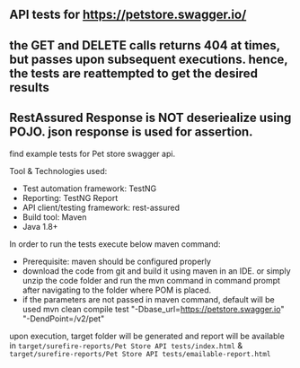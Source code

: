 ## API tests for https://petstore.swagger.io/
## the GET and DELETE calls returns 404 at times, but passes upon subsequent executions. hence, the tests are reattempted to get the desired results ##
## RestAssured Response is NOT deseriealize using POJO. json response is used for assertion. ##
find example tests for Pet store swagger api.

Tool & Technologies used:

- Test automation framework: TestNG
- Reporting: TestNG Report
- API client/testing framework: rest-assured
- Build tool: Maven
- Java 1.8+

In order to run the tests execute below maven command:
- Prerequisite: maven should be configured properly
- download the code from git and build it using maven in an IDE. or simply unzip the code folder and run the mvn command in command prompt after navigating to the folder where POM is placed.
- if the parameters are not passed in maven command, default will be used
mvn clean compile test "-Dbase_url=https://petstore.swagger.io" "-DendPoint=/v2/pet"

upon execution, target folder will be generated and report will be available in 
```target/surefire-reports/Pet Store API tests/index.html```
&
```target/surefire-reports/Pet Store API tests/emailable-report.html```



